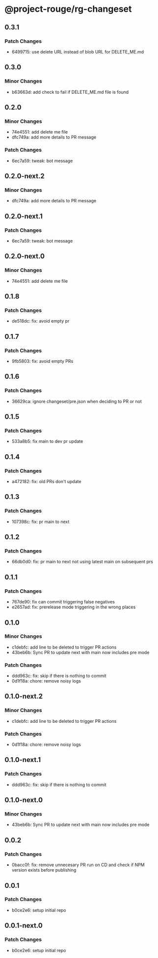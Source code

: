 # @project-rouge/rg-changeset

## 0.3.1

### Patch Changes

- 6499715: use delete URL instead of blob URL for DELETE_ME.md

## 0.3.0

### Minor Changes

- b63663d: add check to fail if DELETE_ME.md file is found

## 0.2.0

### Minor Changes

- 74e4551: add delete me file
- dfc749a: add more details to PR message

### Patch Changes

- 6ec7a59: tweak: bot message

## 0.2.0-next.2

### Minor Changes

- dfc749a: add more details to PR message

## 0.2.0-next.1

### Patch Changes

- 6ec7a59: tweak: bot message

## 0.2.0-next.0

### Minor Changes

- 74e4551: add delete me file

## 0.1.8

### Patch Changes

- de518dc: fix: avoid empty pr

## 0.1.7

### Patch Changes

- 9fb5803: fix: avoid empty PRs

## 0.1.6

### Patch Changes

- 36629ca: ignore changeset/pre.json when deciding to PR or not

## 0.1.5

### Patch Changes

- 533a8b5: fix main to dev pr update

## 0.1.4

### Patch Changes

- a472182: fix: old PRs don't update

## 0.1.3

### Patch Changes

- 107398c: fix: pr main to next

## 0.1.2

### Patch Changes

- 66db0d0: fix: pr main to next not using latest main on subsequent prs

## 0.1.1

### Patch Changes

- 767de90: fix can commit triggering false negatives
- e2657ad: fix: prerelease mode triggering in the wrong places

## 0.1.0

### Minor Changes

- c1debfc: add line to be deleted to trigger PR actions
- 43beb6b: Sync PR to update next with main now includes pre mode

### Patch Changes

- ddd963c: fix: skip if there is nothing to commit
- 0d1f18a: chore: remove noisy logs

## 0.1.0-next.2

### Minor Changes

- c1debfc: add line to be deleted to trigger PR actions

### Patch Changes

- 0d1f18a: chore: remove noisy logs

## 0.1.0-next.1

### Patch Changes

- ddd963c: fix: skip if there is nothing to commit

## 0.1.0-next.0

### Minor Changes

- 43beb6b: Sync PR to update next with main now includes pre mode

## 0.0.2

### Patch Changes

- 0bacc0f: fix: remove unnecesary PR run on CD and check if NPM version exists before publishing

## 0.0.1

### Patch Changes

- b0ce2e6: setup initial repo

## 0.0.1-next.0

### Patch Changes

- b0ce2e6: setup initial repo
